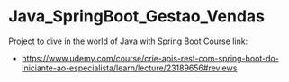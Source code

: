 # Java_SpringBoot_Gestao_Vendas
 Project to dive in the world of Java with Spring Boot
 Course link:
  - https://www.udemy.com/course/crie-apis-rest-com-spring-boot-do-iniciante-ao-especialista/learn/lecture/23189656#reviews
